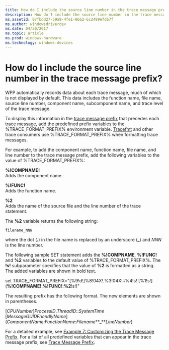 ```yaml
---
title: How do I include the source line number in the trace message prefix
description: How do I include the source line number in the trace message prefix
ms.assetid: 07fbdd27-59a9-4fe1-8662-6c2489efdb7f
ms.author: windowsdriverdev
ms.date: 04/20/2017
ms.topic: article
ms.prod: windows-hardware
ms.technology: windows-devices
---
```


# How do I include the source line number in the trace message prefix?


WPP automatically records data about each trace message, much of which is not displayed by default. This data includes the function name, file name, source line number, component name, subcomponent name, and trace level of the trace message.

To display this information in the [trace message prefix](trace-message-prefix.md) that precedes each trace message, add the predefined prefix variables to the %TRACE\_FORMAT\_PREFIX% environment variable. [Tracefmt](tracefmt.md) and other trace consumers use %TRACE\_FORMAT\_PREFIX% when formatting trace messages.

For example, to add the component name, function name, file name, and line number to the trace message prefix, add the following variables to the value of %TRACE\_FORMAT\_PREFIX%:

<span id="__COMPNAME_"></span><span id="__compname_"></span>**%!COMPNAME!**  
Adds the component name.

<span id="__FUNC_"></span><span id="__func_"></span>**%!FUNC!**  
Adds the function name.

<span id="_2"></span>**%2**  
Adds the name of the source file and the line number of the trace statement.

The **%2** variable returns the following string:

```
filename_NNN
```

where the dot (**.**) in the file name is replaced by an underscore (**\_**) and *NNN* is the line number.

The following sample SET statement adds the **%!COMPNAME**, **%!FUNC!** and **%2** variables to the default value of %TRACE\_FORMAT\_PREFIX%. The **!s!** subparameter specifies that the value of **%2** is formatted as a string. The added variables are shown in bold text.

set TRACE\_FORMAT\_PREFIX="\[%9!d!\]%8!04X!.%3!04X!::%4!s! \[%1!s!\](**%!COMPNAME!**:**%!FUNC!**:**%2**!s!)"

The resulting prefix has the following format. The new elements are shown in parentheses.

\[*CPUNumber*\]*ProcessID*.*ThreadID*::*SystemTime* \[*MessageGUIDFriendlyName*\](*ComponentName*:*FunctionName*:*Filename***\_***LineNumber*)

For a detailed example, see [Example 7: Customizing the Trace Message Prefix](example-7--customizing-the-trace-message-prefix.md). For a list of all predefined variables that can appear in the trace message prefix, see [Trace Message Prefix](trace-message-prefix.md).

 

 





